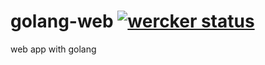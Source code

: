 golang-web [![wercker status](https://app.wercker.com/status/b5c7a1a387c7239fc2d2fea15bf166dd/m "wercker status")](https://app.wercker.com/project/bykey/b5c7a1a387c7239fc2d2fea15bf166dd)
==========

web app with golang
